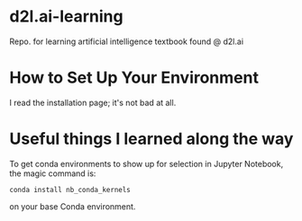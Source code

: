 # d2l.ai-learning

Repo. for learning artificial intelligence textbook found @ d2l.ai

# How to Set Up Your Environment

I read the installation page; it's not bad at all.

# Useful things I learned along the way

To get conda environments to show up for selection in Jupyter Notebook, the magic command is:

`conda install nb_conda_kernels`

on your base Conda environment.

